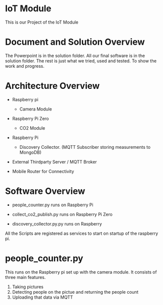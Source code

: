 # IoT Module

This is our Project of the IoT Module

# Document and Solution Overview

The Powerpoint is in the solution folder. All our final software is in the solution folder.
The rest is just what we tried, used and tested. To show the work and progress.

# Architecture Overview

- Raspberry pi
  - Camera Module
- Raspberry Pi Zero
  - CO2 Module
- Raspberry Pi
  - Discovery Collector. (MQTT Subscriber storing measurements to MongoDB)
- External Thirdparty Server / MQTT Broker

- Mobile Router for Connectivity

# Software Overview

- people_counter.py runs on Raspberry Pi

- collect_co2_publish.py runs on Raspberry Pi Zero

- discovery_collector.py.py runs on Raspberry

All the Scripts are registered as services to start on startup of the raspberry pi.

# people_counter.py

This runs on the Raspberry pi set up with the camera module.
It consists of three main features.

1. Taking pictures
2. Detecting people on the pictue and returning the people count
3. Uploading that data via MQTT

#
